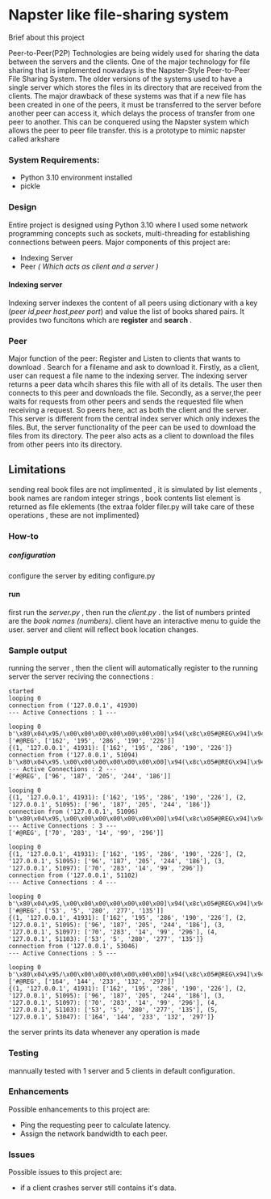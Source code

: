 # Napster like file-sharing system

Brief about this project

Peer-to-Peer(P2P) Technologies are being widely used for sharing the data between the servers and the clients. One of the major technology for file sharing that is implemented nowadays is the Napster-Style Peer-to-Peer File Sharing System. The older versions of the systems used to have a single server which stores the files in its directory that are received from the clients. The major drawback of these systems was that if a new file has been created in one of the peers, it must be transferred to the server before another peer can access it, which delays the process of transfer from one peer to another. This can be conquered using the Napster system which allows the peer to peer file transfer.
this is a prototype to mimic napster called arkshare


### System Requirements:
* Python 3.10 environment installed
* pickle 

### Design
Entire project is designed using Python 3.10 where I used some network programming concepts such as sockets, multi-threading for establishing connections between peers. Major components of this project are:
* Indexing Server
* Peer _( Which acts as client and a server )_

#### Indexing server
Indexing server indexes the content of all peers  using dictionary with a key  (_peer id_,_peer host_,_peer port_) and value the list of books shared pairs. It provides two funcitons which are **register** and **search** .

### Peer
Major function of the peer: Register and Listen to clients that wants to download . Search for a filename and ask to download it. Firstly, as a client, user can request a file name to the indexing server. The indexing server returns a peer data whcih shares this file with all of its details. The user then connects to this peer and downloads the file. Secondly, as a server,the peer waits for requests from other peers and sends the requested file when receiving a request. So peers here, act as both the client and the server. This server is different from the central index server which only indexes the files. But, the server functionality of the peer can be used to download the files from its directory. The peer also acts as a client to download the files from other peers into its directory.

## Limitations
sending real book files are not implimented , it is simulated by list elements , book names are random integer strings , book contents list element is returned as file eklements {the extraa folder filer.py will take care of these operations , these are not implimented}
### How-to
##### configuration
configure the server by editing configure.py
#### run
first run the _server.py_ , then run the _client.py_ .
the list of numbers printed are the _book names (numbers)_.
client have an interactive menu to guide the user.
server and client will reflect book location changes.
### Sample output
running the server , then the client will automatically register to the running server
the server reciving the connections :
```
started
looping 0
connection from ('127.0.0.1', 41930)
--- Active Connections : 1 ---

looping 0
b'\x80\x04\x95/\x00\x00\x00\x00\x00\x00\x00]\x94(\x8c\x05#@REG\x94]\x94(\x8c\x03162\x94\x8c\x03195\x94\x8c\x03286\x94\x8c\x03190\x94\x8c\x03226\x94ee.'
['#@REG', ['162', '195', '286', '190', '226']]
{(1, '127.0.0.1', 41931): ['162', '195', '286', '190', '226']}
connection from ('127.0.0.1', 51094)
b'\x80\x04\x95.\x00\x00\x00\x00\x00\x00\x00]\x94(\x8c\x05#@REG\x94]\x94(\x8c\x0296\x94\x8c\x03187\x94\x8c\x03205\x94\x8c\x03244\x94\x8c\x03186\x94ee.'
--- Active Connections : 2 ---
['#@REG', ['96', '187', '205', '244', '186']]

looping 0
{(1, '127.0.0.1', 41931): ['162', '195', '286', '190', '226'], (2, '127.0.0.1', 51095): ['96', '187', '205', '244', '186']}
connection from ('127.0.0.1', 51096)
b'\x80\x04\x95,\x00\x00\x00\x00\x00\x00\x00]\x94(\x8c\x05#@REG\x94]\x94(\x8c\x0270\x94\x8c\x03283\x94\x8c\x0214\x94\x8c\x0299\x94\x8c\x03296\x94ee.'
--- Active Connections : 3 ---
['#@REG', ['70', '283', '14', '99', '296']]

looping 0
{(1, '127.0.0.1', 41931): ['162', '195', '286', '190', '226'], (2, '127.0.0.1', 51095): ['96', '187', '205', '244', '186'], (3, '127.0.0.1', 51097): ['70', '283', '14', '99', '296']}
connection from ('127.0.0.1', 51102)
--- Active Connections : 4 ---

looping 0
b'\x80\x04\x95,\x00\x00\x00\x00\x00\x00\x00]\x94(\x8c\x05#@REG\x94]\x94(\x8c\x0253\x94\x8c\x015\x94\x8c\x03280\x94\x8c\x03277\x94\x8c\x03135\x94ee.'
['#@REG', ['53', '5', '280', '277', '135']]
{(1, '127.0.0.1', 41931): ['162', '195', '286', '190', '226'], (2, '127.0.0.1', 51095): ['96', '187', '205', '244', '186'], (3, '127.0.0.1', 51097): ['70', '283', '14', '99', '296'], (4, '127.0.0.1', 51103): ['53', '5', '280', '277', '135']}
connection from ('127.0.0.1', 53046)
--- Active Connections : 5 ---

looping 0
b'\x80\x04\x95/\x00\x00\x00\x00\x00\x00\x00]\x94(\x8c\x05#@REG\x94]\x94(\x8c\x03164\x94\x8c\x03144\x94\x8c\x03233\x94\x8c\x03132\x94\x8c\x03297\x94ee.'
['#@REG', ['164', '144', '233', '132', '297']]
{(1, '127.0.0.1', 41931): ['162', '195', '286', '190', '226'], (2, '127.0.0.1', 51095): ['96', '187', '205', '244', '186'], (3, '127.0.0.1', 51097): ['70', '283', '14', '99', '296'], (4, '127.0.0.1', 51103): ['53', '5', '280', '277', '135'], (5, '127.0.0.1', 53047): ['164', '144', '233', '132', '297']}

```
the server prints its data whenever any operation is made

### Testing 
mannually tested with 1 server and 5 clients in default configuration.

### Enhancements
Possible enhancements to this project are:
* Ping the requesting peer to calculate latency.
* Assign the network bandwidth to each peer.
### Issues
Possible issues to this project are:
* if a client crashes server still contains it's data.


